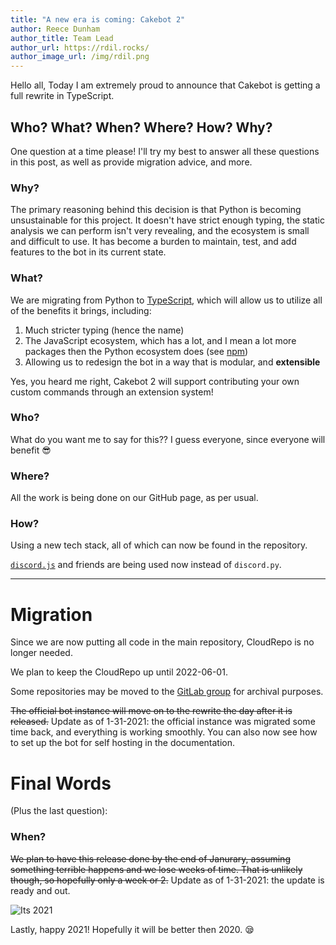```yaml
---
title: "A new era is coming: Cakebot 2"
author: Reece Dunham
author_title: Team Lead
author_url: https://rdil.rocks/
author_image_url: /img/rdil.png
---
```


Hello all,
Today I am extremely proud to announce that Cakebot is getting a full rewrite in TypeScript.

<!--truncate-->

## Who? What? When? Where? How? Why?

One question at a time please! I'll try my best to answer all these questions in this post, as well as provide migration advice, and more.

### Why?

The primary reasoning behind this decision is that Python is becoming unsustainable for this project. It doesn't have strict enough typing,
the static analysis we can perform isn't very revealing, and the ecosystem is small and difficult to use.
It has become a burden to maintain, test, and add features to the bot in its current state.

### What?

We are migrating from Python to [TypeScript](https://typescriptlang.org), which will allow us to utilize all of the benefits it brings, including:

1. Much stricter typing (hence the name)
2. The JavaScript ecosystem, which has a lot, and I mean a lot more packages then the Python ecosystem does (see [npm](https://npmjs.com))
3. Allowing us to redesign the bot in a way that is modular, and **extensible**

Yes, you heard me right, Cakebot 2 will support contributing your own custom commands through an extension system!

### Who?

What do you want me to say for this?? I guess everyone, since everyone will benefit :sunglasses:

### Where?

All the work is being done on our GitHub page, as per usual.

### How?

Using a new tech stack, all of which can now be found in the repository.

[`discord.js`](https://discord.js.org) and friends are being used now instead of `discord.py`.

---

# Migration

Since we are now putting all code in the main repository, CloudRepo is no longer needed.

We plan to keep the CloudRepo up until 2022-06-01.

Some repositories may be moved to the [GitLab group](https://gitlab.com/groups/cakebot/-/archived) for archival purposes.

~~The official bot instance will move on to the rewrite the day after it is released.~~
Update as of 1-31-2021: the official instance was migrated some time back, and everything is working smoothly.
You can also now see how to set up the bot for self hosting in the documentation.

# Final Words

(Plus the last question):

### When?

~~We plan to have this release done by the end of Janurary, assuming something terrible happens and we lose weeks of time.
That is unlikely though, so hopefully only a week or 2.~~
Update as of 1-31-2021: the update is ready and out.

![Its 2021](/img/undraw_happy_2021.svg)

Lastly, happy 2021! Hopefully it will be better then 2020. :sleepy:
